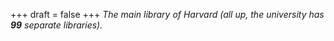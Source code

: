
+++
draft = false
+++
_The main library of Harvard (all up, the university has **99** separate libraries)._
